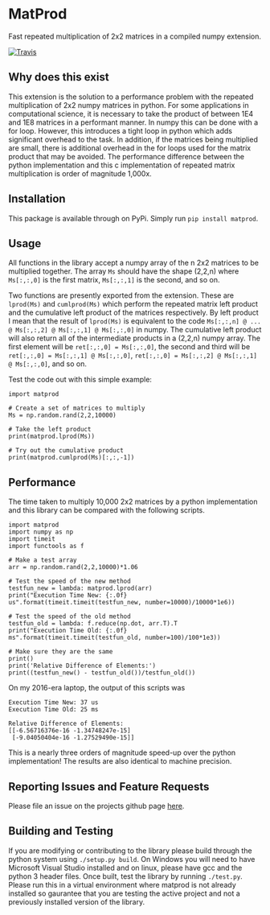 # MatProd
Fast repeated multiplication of 2x2 matrices in a compiled numpy extension.

[![Travis](https://travis-ci.com/electronsandstuff/MatProd.svg?branch=master)](https://travis-ci.com/electronsandstuff/MatProd)


## Why does this exist
This extension is the solution to a performance problem with the repeated
multiplication of 2x2 numpy matrices in python.  For some applications in
computational science, it is necessary to take the product of between 1E4 and
1E8 matrices in a performant manner.  In numpy this can be done with a for
loop.  However, this introduces a tight loop in python which adds significant
overhead to the task.  In addition, if the matrices being multiplied are small,
there is additional overhead in the for loops used for the matrix product that
may be avoided.  The performance difference between the python implementation
and this c implementation of repeated matrix multiplication is order of
magnitude 1,000x.

## Installation
This package is available through on PyPi.  Simply run `pip install matprod`.

## Usage
All functions in the library accept a numpy array of the n 2x2 matrices to be
multiplied together.  The array `Ms` should have the shape (2,2,n) where
`Ms[:,:,0]` is the first matrix, `Ms[:,:,1]` is the second, and so on.

Two functions are presently exported from the extension.  These are `lprod(Ms)`
and `cumlprod(Ms)` which perform the repeated matrix left product and the
cumulative left product of the matrices respectively.  By left product I mean
that the result of `lprod(Ms)` is equivalent to the code `Ms[:,:,n] @ ... @
Ms[:,:,2] @ Ms[:,:,1] @ Ms[:,:,0]` in numpy.  The cumulative left product will
also return all of the intermediate products in a (2,2,n) numpy array.  The
first element will be `ret[:,:,0] = Ms[:,:,0]`, the second and third will be
`ret[:,:,0] = Ms[:,:,1] @ Ms[:,:,0]`, `ret[:,:,0] = Ms[:,:,2] @ Ms[:,:,1] @
Ms[:,:,0]`, and so on.

Test the code out with this simple example:
```
import matprod

# Create a set of matrices to multiply
Ms = np.random.rand(2,2,10000)

# Take the left product
print(matprod.lprod(Ms))

# Try out the cumulative product
print(matprod.cumlprod(Ms)[:,:,-1])
```

## Performance
The time taken to multiply 10,000 2x2 matrices by a python implementation and
this library can be compared with the following scripts.
```
import matprod
import numpy as np
import timeit
import functools as f

# Make a test array
arr = np.random.rand(2,2,10000)*1.06

# Test the speed of the new method
testfun_new = lambda: matprod.lprod(arr)
print("Execution Time New: {:.0f} us".format(timeit.timeit(testfun_new, number=10000)/10000*1e6))

# Test the speed of the old method
testfun_old = lambda: f.reduce(np.dot, arr.T).T
print("Execution Time Old: {:.0f} ms".format(timeit.timeit(testfun_old, number=100)/100*1e3))

# Make sure they are the same
print()
print('Relative Difference of Elements:')
print((testfun_new() - testfun_old())/testfun_old())
```

On my 2016-era laptop, the output of this scripts was
```
Execution Time New: 37 us
Execution Time Old: 25 ms

Relative Difference of Elements:
[[-6.56716376e-16 -1.34748247e-15]
 [-9.04050404e-16 -1.27529490e-15]]
```

This is a nearly three orders of magnitude speed-up over the python
implementation!  The results are also identical to machine precision.

## Reporting Issues and Feature Requests
Please file an issue on the projects github page [here](https://github.com/electronsandstuff/MatProd).

## Building and Testing
If you are modifying or contributing to the library please build through the
python system using `./setup.py build`.  On Windows you will need to have
Microsoft Visual Studio installed and on linux, please have gcc and the python
3 header files.  Once built, test the library by running `./test.py`.  Please
run this in a virtual environment where matprod is not already installed so
gaurantee that you are testing the active project and not a previously
installed version of the library.
